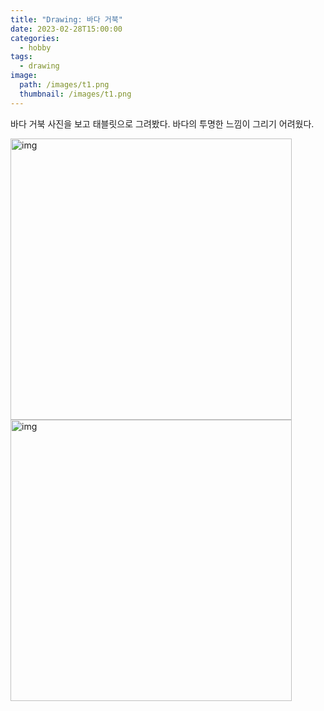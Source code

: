 ```yaml
---
title: "Drawing: 바다 거북"
date: 2023-02-28T15:00:00
categories: 
  - hobby
tags: 
  - drawing
image: 
  path: /images/t1.png
  thumbnail: /images/t1.png
---
```

 
바다 거북 사진을 보고 태블릿으로 그려봤다.
바다의 투명한 느낌이 그리기 어려웠다.


<image src="/images/t.jpg" alt="img" width="450" /> 
<image src="/images/t1.png" alt="img" width="450" /> 

